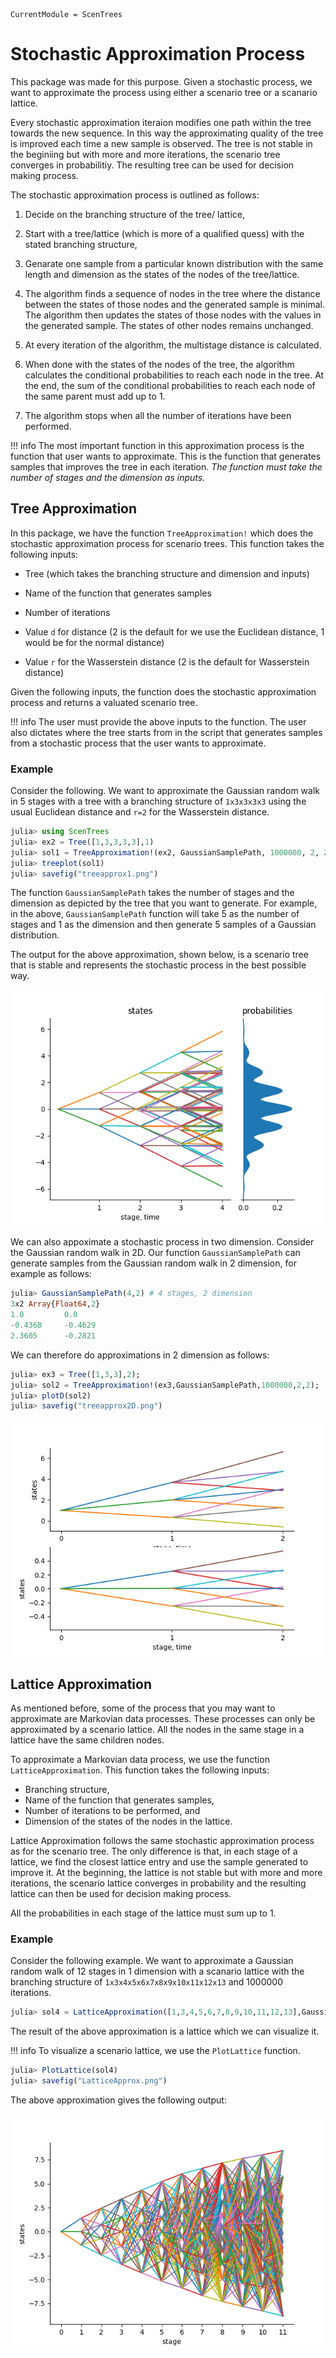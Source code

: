 
```@meta
CurrentModule = ScenTrees
```

# Stochastic Approximation Process

This package was made for this purpose. Given a stochastic process, we want to approximate the process using either a scenario tree or a scanario lattice.

Every stochastic approximation iteraion modifies one path within the tree towards the new sequence. In this way the approximating quality of the tree is improved each time a new sample is observed. The tree is not stable in the beginiing but with more and more iterations, the scenario tree converges in probabilitiy. The resulting tree can be used for decision making process.

The stochastic approximation process is outlined as follows:

1. Decide on the branching structure of the tree/ lattice,

2. Start with a tree/lattice (which is more of a qualified quess) with the stated branching structure,

3. Genarate one sample from a particular known distribution with the same length and dimension as the states of the nodes of the tree/lattice.

4. The algorithm finds a sequence of nodes in the tree where the distance between the states of those nodes and the generated sample is minimal. The algorithm then updates the states of those nodes with the values in the generated sample. The states of other nodes remains unchanged.

5. At every iteration of the algorithm, the multistage distance is calculated.

6. When done with the states of the nodes of the tree, the algorithm calculates the conditional probabilities to reach each node in the tree. At the end, the sum of the conditional probabilities to reach each node of the same parent must add up to 1.

7. The algorithm stops when all the number of iterations have been performed.

!!! info
    The most important function in this approximation process is the function that user wants to approximate. This is the function that generates samples that improves the tree in each iteration. _The function must take the number of stages and the dimension as inputs._
    
## Tree Approximation

In this package, we have the function `TreeApproximation!` which does the stochastic approximation process for scenario trees. This function takes the following inputs:

  - Tree (which takes the branching structure and dimension and inputs)
  
  - Name of the function that generates samples
  
  - Number of iterations
  
  - Value `d` for distance (2 is the default for we use the Euclidean distance, 1 would be for the normal distance)
  
  - Value `r` for the Wasserstein distance (2 is the default for Wasserstein distance)
  
Given the following inputs, the function does the stochastic approximation process and returns a valuated scenario tree.

!!! info
    The user must provide the above inputs to the function. The user also dictates where the tree starts from in the script that generates samples from a stochastic process that the user wants to approximate.
    
### Example

Consider the following. We want to approximate the Gaussian random walk in 5 stages with a tree with a branching structure of `1x3x3x3x3` using the usual Euclidean distance and `r=2` for the Wasserstein distance.

```julia
julia> using ScenTrees
julia> ex2 = Tree([1,3,3,3,3],1)
julia> sol1 = TreeApproximation!(ex2, GaussianSamplePath, 1000000, 2, 2)
julia> treeplot(sol1)
julia> savefig("treeapprox1.png")
```

The function `GaussianSamplePath` takes the number of stages and the dimension as depicted by the tree that you want to generate. For example, in the above, `GaussianSamplePath` function will take 5 as the number of stages and 1 as the dimension and then generate  5 samples of a Gaussian distribution.

The output for the above approximation, shown below, is a scenario tree that is stable and represents the stochastic process in the best possible way.
  
![Example of a valuated tree in 1D](../assets/treeapprox1.png)

We can also appoximate a stochastic process in two dimension. Consider the Gaussian random walk in 2D. Our function `GaussianSamplePath` can generate samples from the Gaussian random walk in 2 dimension, for example as follows:

```julia
julia> GaussianSamplePath(4,2) # 4 stages, 2 dimension
3x2 Array{Float64,2}
1.0         0.0
-0.4368     -0.4629
2.3605      -0.2821
```

We can therefore do approximations in 2 dimension as follows:

```julia
julia> ex3 = Tree([1,3,3],2);
julia> sol2 = TreeApproximation!(ex3,GaussianSamplePath,1000000,2,2);
julia> plotD(sol2)
julia> savefig("treeapprox2D.png")
```

![Example of a valuated tree in 2D](../assets/treeapprox2D.png)

## Lattice Approximation

As mentioned before, some of the process that you may want to approximate are Markovian data processes. These processes can only be approximated by a scenario lattice. All the nodes in the same stage in a lattice have the same children nodes. 

To approximate a Markovian data process, we use the function `LatticeApproximation`. This function takes the following inputs:

  - Branching structure,
  - Name of the function that generates samples,
  - Number of iterations to be performed, and 
  - Dimension of the states of the nodes in the lattice.
  
Lattice Approximation follows the same stochastic approximation process as for the scenario tree. The only difference is that, in each stage of a lattice, we find the closest lattice entry and use the sample generated to improve it. At the beginning, the lattice is not stable but with more and more iterations, the scenario lattice converges in probability and the resulting lattice can then be used for decision making process.

All the probabilities in each stage of the lattice must sum up to 1.

### Example

Consider the following example. We want to approximate a Gaussian random walk of 12 stages in 1 dimension with a scanario lattice with the branching structure of `1x3x4x5x6x7x8x9x10x11x12x13` and 1000000 iterations.

```julia
julia> sol4 = LatticeApproximation([1,3,4,5,6,7,8,9,10,11,12,13],GaussianSamplePath,1000000,1);
```
The result of the above approximation is a lattice which we can visualize it.

!!! info
    To visualize a scenario lattice, we use the `PlotLattice` function.

```julia
julia> PlotLattice(sol4)
julia> savefig("LatticeApprox.png")
```

The above approximation gives the following output:

![Example of an approximated lattice](../assets/LatticeApprox.png)


